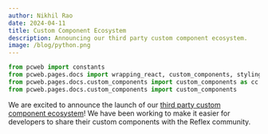```yaml
---
author: Nikhil Rao
date: 2024-04-11
title: Custom Component Ecosystem
description: Announcing our third party custom component ecosystem.
image: /blog/python.png
---
```


```python exec
from pcweb import constants
from pcweb.pages.docs import wrapping_react, custom_components, styling, events
from pcweb.pages.docs.custom_components import custom_components as cc
from pcweb.pages.docs.custom_components import custom_components
```

We are excited to announce the launch of our [third party custom component ecosystem]({custom_components.path})! We have been working to make it easier for developers to share their custom components with the Reflex community.

